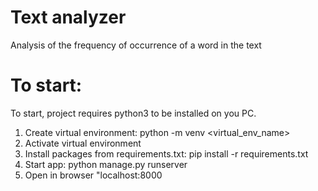 # Text analyzer
Analysis of the frequency of occurrence of a word in the text

# To start:
 To start, project requires python3 to be installed on you PC.
 1. Create virtual environment: python -m venv <virtual_env_name>
 2. Activate virtual environment
 3. Install packages from requirements.txt: pip install -r requirements.txt
 4. Start app: python manage.py runserver
 5. Open in browser "localhost:8000

